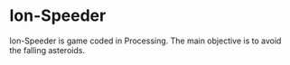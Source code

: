 Ion-Speeder
===========

Ion-Speeder is game coded in Processing. The main objective is to avoid the falling asteroids.
